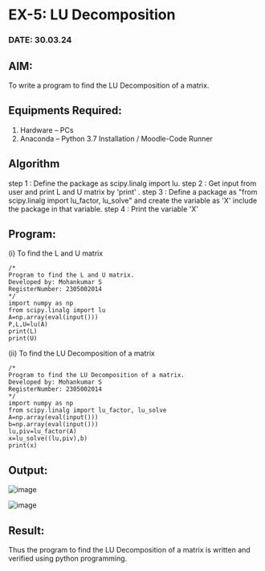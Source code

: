 # EX-5: LU Decomposition 
### DATE: 30.03.24
## AIM:
To write a program to find the LU Decomposition of a matrix.

## Equipments Required:
1. Hardware – PCs
2. Anaconda – Python 3.7 Installation / Moodle-Code Runner

## Algorithm
step 1 :
Define the package as scipy.linalg import lu.
step 2 :
Get input from user and print L and U matrix by 'print' .
step 3 : 
Define a package as "from scipy.linalg import lu_factor, lu_solve" and create the variable as 'X'
include the package in that variable.
step 4 :
Print the variable 'X'

## Program:
(i) To find the L and U matrix
```
/*
Program to find the L and U matrix.
Developed by: Mohankumar S 
RegisterNumber: 2305002014
*/
import numpy as np
from scipy.linalg import lu
A=np.array(eval(input()))
P,L,U=lu(A)
print(L)
print(U)

```
(ii) To find the LU Decomposition of a matrix
```
/*
Program to find the LU Decomposition of a matrix.
Developed by: Mohankumar S 
RegisterNumber: 2305002014
*/
import numpy as np
from scipy.linalg import lu_factor, lu_solve
A=np.array(eval(input()))
b=np.array(eval(input()))
lu,piv=lu_factor(A)
x=lu_solve((lu,piv),b)
print(x)

```

## Output:
![image](https://github.com/MohanKumar755/LU-Decomposition/assets/146155007/772db2f4-724f-43af-b385-540283d8a6e2)

![image](https://github.com/MohanKumar755/LU-Decomposition/assets/146155007/58532d93-45ed-4325-bbf0-b935d2201267)



## Result:
Thus the program to find the LU Decomposition of a matrix is written and verified using python programming.

